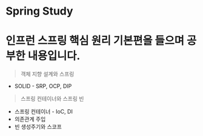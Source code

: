 # Spring Study

# 인프런 스프링 핵심 원리 기본편을 들으며 공부한 내용입니다. 
> 객체 지향 설계와 스프링
- SOLID - SRP, OCP, DIP
> 스프링 컨테이너와 스프링 빈
- 스프링 컨테이너 - IoC, DI
- 의존관계 주입
- 빈 생성주기와 스코프
